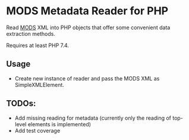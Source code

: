# MODS Metadata Reader for PHP

Read [MODS](https://www.loc.gov/standards/mods/) XML into PHP objects that offer some convenient data extraction methods.

Requires at least PHP 7.4.

## Usage

* Create new instance of reader and pass the MODS XML as SimpleXMLElement.

## TODOs:

* Add missing reading for metadata (currently only the reading of top-level elements is implemented)
* Add test coverage
